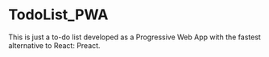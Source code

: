 # TodoList_PWA
This is just a to-do list developed as a Progressive Web App with the fastest alternative to React: Preact.

